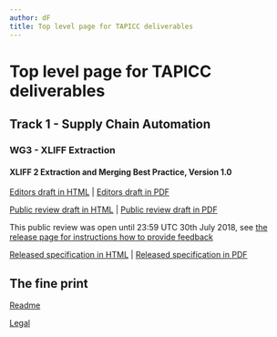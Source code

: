 ```yaml
---
author: dF
title: Top level page for TAPICC deliverables
---
```


# Top level page for TAPICC deliverables

## Track 1 - Supply Chain Automation

### WG3 - XLIFF Extraction
#### XLIFF 2 Extraction and Merging Best Practice, Version 1.0
[Editors draft in HTML](/T1/WG3/XLIFF-EM-BP-ED.xhtml) \| [Editors draft in PDF](/T1/WG3/XLIFF-EM-BP-ED.pdf)

[Public review draft in HTML](/T1/WG3/XLIFF-EM-BP-V1.0-prd01.xhtml) \| [Public review draft in PDF](/T1/WG3/XLIFF-EM-BP-V1.0-prd01.pdf)

This public review was open until 23:59 UTC 30th July 2018, see [the release page for instructions how to provide feedback](https://github.com/GALAglobal/TAPICC/releases/tag/XLIFF-EM-BP-prd_01) 

[Released specification in HTML](/T1/WG3/XLIFF-EM-BP-V1.0-rs01.xhtml) \| [Released specification in PDF](/T1/WG3/XLIFF-EM-BP-V1.0-rs01.pdf)

## The fine print

[Readme](https://github.com/GALAglobal/TAPICC/blob/master/README.md)

[Legal](https://github.com/GALAglobal/TAPICC/blob/master/LICENSE.md)

